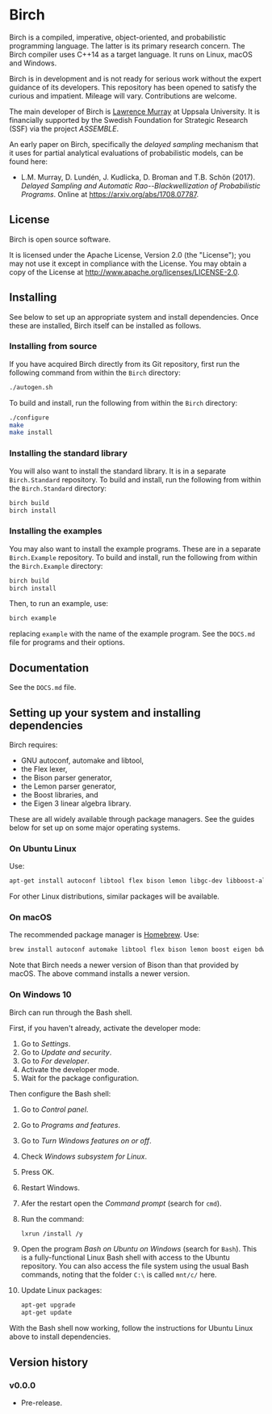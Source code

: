 # Birch

Birch is a compiled, imperative, object-oriented, and probabilistic programming language. The latter is its primary research concern. The Birch compiler uses C++14 as a target language. It runs on Linux, macOS and Windows.

Birch is in development and is not ready for serious work without the expert guidance of its developers. This repository has been opened to satisfy the curious and impatient. Mileage will vary. Contributions are welcome.

The main developer of Birch is [Lawrence Murray](http://www.indii.org/research) at Uppsala University. It is financially supported by the Swedish Foundation for Strategic Research (SSF) via the project *ASSEMBLE*.

An early paper on Birch, specifically the *delayed sampling* mechanism that it uses for partial analytical evaluations of probabilistic models, can be found here:

  * L.M. Murray, D. Lundén, J. Kudlicka, D. Broman and T.B. Schön (2017). *Delayed Sampling and Automatic Rao--Blackwellization of Probabilistic Programs*. Online at <https://arxiv.org/abs/1708.07787>.

## License

Birch is open source software.

It is licensed under the Apache License, Version 2.0 (the "License"); you may not use it except in compliance with the License. You may obtain a copy of the License at <http://www.apache.org/licenses/LICENSE-2.0>.

## Installing

See below to set up an appropriate system and install dependencies. Once these are installed, Birch itself can be installed as follows.

### Installing from source

If you have acquired Birch directly from its Git repository, first run the following command from within the `Birch` directory:

```sh
./autogen.sh
```

To build and install, run the following from within the `Birch` directory:

```sh
./configure
make
make install
```

### Installing the standard library

You will also want to install the standard library. It is in a separate `Birch.Standard` repository. To build and install, run the following from within the `Birch.Standard` directory:

```sh
birch build
birch install
```

### Installing the examples

You may also want to install the example programs. These are in a separate `Birch.Example` repository. To build and install, run the following from within the `Birch.Example` directory:

```sh
birch build
birch install
```

Then, to run an example, use:

```sh
birch example
```

replacing `example` with the name of the example program. See the `DOCS.md` file for programs and their options.

## Documentation

See the `DOCS.md` file.

## Setting up your system and installing dependencies

Birch requires:

  * GNU autoconf, automake and libtool,
  * the Flex lexer,
  * the Bison parser generator,
  * the Lemon parser generator,
  * the Boost libraries, and
  * the Eigen 3 linear algebra library.

These are all widely available through package managers. See the guides below for set up on some major operating systems.

### On Ubuntu Linux

Use:

```sh
apt-get install autoconf libtool flex bison lemon libgc-dev libboost-all-dev libeigen3-dev
```

For other Linux distributions, similar packages will be available.

### On macOS

The recommended package manager is [Homebrew](http://brew.sh). Use:

```sh
brew install autoconf automake libtool flex bison lemon boost eigen bdw-gc
```

Note that Birch needs a newer version of Bison than that provided by macOS. The above command installs a newer version.
    
### On Windows 10

Birch can run through the Bash shell.

First, if you haven't already, activate the developer mode:

1. Go to _Settings_.
2. Go to _Update and security_.
3. Go to _For developer_.
4. Activate the developer mode.
5. Wait for the package configuration.

Then configure the Bash shell:

1. Go to _Control panel_.
2. Go to _Programs and features_.
3. Go to _Turn Windows features on or off_.
4. Check _Windows subsystem for Linux_.
5. Press OK.
6. Restart Windows.
7. Afer the restart open the _Command prompt_ (search for `cmd`).
8. Run the command:
    ```sh
    lxrun /install /y
    ```

9. Open the program _Bash on Ubuntu on Windows_ (search for `Bash`). This is a fully-functional Linux Bash shell with access to the Ubuntu repository. You can also access the file system using the usual Bash commands, noting that the folder `C:\` is called `mnt/c/` here.

10. Update Linux packages:
    ```sh
    apt-get upgrade
    apt-get update
    ```

With the Bash shell now working, follow the instructions for Ubuntu Linux above to install dependencies.


## Version history

### v0.0.0

* Pre-release.
